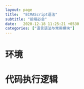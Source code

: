 ```yaml
---
layout: page
title:  "ECMAScript语法"
subtitle: "前端必会"
date:   2020-12-18 11:25:21 +0530
categories: ["语言语法与常用模块"]
---
```


# 环境

# 代码执行逻辑
